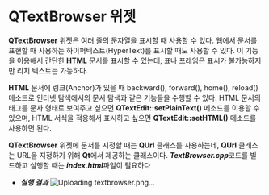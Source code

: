 # QTextBrowser 위젯

**QTextBrowser** 위젯은 여러 줄의 문자열을 표시할 때 사용할 수 있다. 웹에서 문서를 표현할 때 사용하는 하이퍼텍스트(HyperText)를 표시할 때도 사용할 수 있다. 이 기능을 이용해서 간단한 **HTML** 문서를 표시할 수 있는데, 표나 프레임은 표시가 불가능하지만 리치 텍스트는 가능하다.

**HTML** 문서에 링크(Anchor)가 있을 때 backward(), forward(), home(), reload() 메소드로 인터넷 탐색에서의 문서 탐색과 같은 기능들을 수행할 수 있다. HTML 문서의 태그를 문자 형태로 보여주고 싶으면 **QTextEdit::setPlainText()** 메소드를 이용할 수 있으며, HTML 서식을 적용해서 표시하고 싶으면 **QTextEdit::setHTML()** 메소드를 사용하면 된다.

**QTextBrowser** 위젯에 문서를 지정할 때는 **QUrl** 클래스를 사용하는데, **QUrl** 클래스는 URL을 지정하기 위해 **Qt**에서 제공하는 클래스이다. ***TextBrowser.cpp***코드를 빌드하고 실행할 때는 ***index.html***파일이 필요하다

+ ***실행 결과***
![Uploading textbrowser.png…]()
